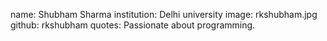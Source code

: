 name: Shubham Sharma
institution: Delhi university
image: rkshubham.jpg
github: rkshubham
quotes: Passionate about programming.
